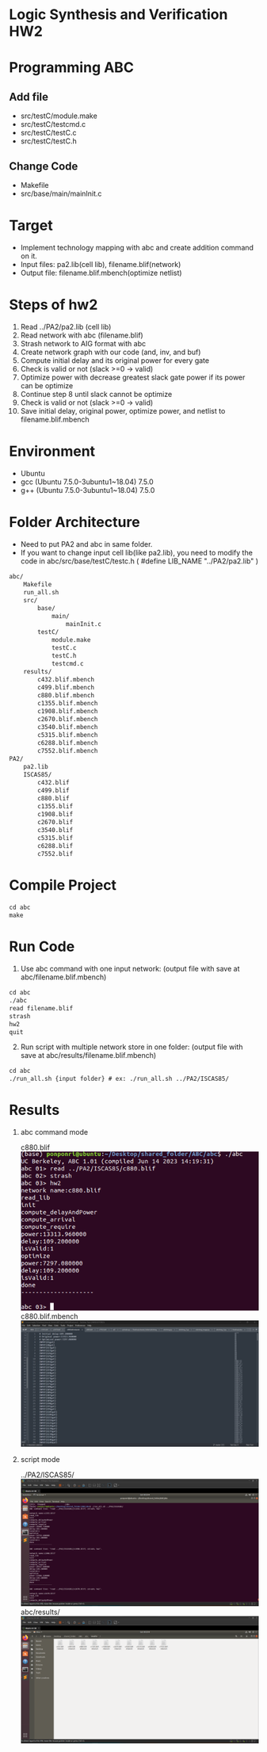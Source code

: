 # Logic Synthesis and Verification HW2

# Programming ABC
## Add file
- src/testC/module.make
- src/testC/testcmd.c
- src/testC/testC.c
- src/testC/testC.h

## Change Code
- Makefile
- src/base/main/mainInit.c

# Target
- Implement technology mapping with abc and create addition command on it.
- Input files: pa2.lib(cell lib), filename.blif(network)
- Output file: filename.blif.mbench(optimize netlist)

# Steps of hw2
1. Read ../PA2/pa2.lib (cell lib)
2. Read network with abc (filename.blif)
3. Strash network to AIG format with abc
4. Create network graph with our code (and, inv, and buf)
5. Compute initial delay and its original power for every gate 
6. Check is valid or not (slack >=0 -> valid)
7. Optimize power with decrease greatest slack gate power if its power can be optimize
8. Continue step 8 until slack cannot be optimize
9. Check is valid or not (slack >=0 -> valid)
10. Save initial delay, original power, optimize power, and netlist to filename.blif.mbench  

# Environment
- Ubuntu 
- gcc (Ubuntu 7.5.0-3ubuntu1~18.04) 7.5.0
- g++ (Ubuntu 7.5.0-3ubuntu1~18.04) 7.5.0


# Folder Architecture
- Need to put PA2 and abc in same folder.
- If you want to change input cell lib(like pa2.lib), you need to modify the code in abc/src/base/testC/testc.h ( #define LIB_NAME "../PA2/pa2.lib" )
```
abc/
    Makefile
    run_all.sh
    src/
        base/
            main/
                mainInit.c
        testC/
            module.make
            testC.c
            testC.h
            testcmd.c
    results/
        c432.blif.mbench
        c499.blif.mbench
        c880.blif.mbench
        c1355.blif.mbench
        c1908.blif.mbench
        c2670.blif.mbench
        c3540.blif.mbench
        c5315.blif.mbench
        c6288.blif.mbench
        c7552.blif.mbench
PA2/
    pa2.lib
    ISCAS85/
        c432.blif
        c499.blif
        c880.blif
        c1355.blif
        c1908.blif
        c2670.blif
        c3540.blif
        c5315.blif
        c6288.blif
        c7552.blif

```
# Compile Project
```
cd abc
make
```
# Run Code

1. Use abc command with one input network: (output file with save at abc/filename.blif.mbench)
```
cd abc
./abc
read filename.blif 
strash
hw2
quit
```

2. Run script with multiple network store in one folder: (output file with save at abc/results/filename.blif.mbench)
```
cd abc
./run_all.sh {input folder} # ex: ./run_all.sh ../PA2/ISCAS85/
```
# Results
1. abc command mode

    c880.blif
    ![](images/result_1.png)
    c880.blif.mbench
    ![](images/result_1-1.png)

2. script mode

    ../PA2/ISCAS85/
    ![](images/result_2.png)
    abc/results/
    ![](images/result_2-1.png)




